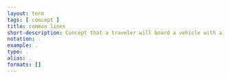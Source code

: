 ```yaml
---
layout: term
tags: [ concept ]
title: common lines
short-description: Concept that a traveler will board a vehicle with a longer expected travel time to the destination if the vehicle arrives first and the expected time conditional upon the arrival of the vehicle is less than the expected time of travel on an ostensibly faster route for which the passenger must wait to board (Chiriqui and Robillard, 1975).  
notation: .
example: .
type: .
alias: .
formats: []
---
```

